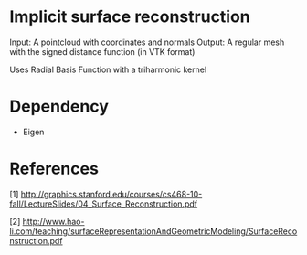 # Implicit surface reconstruction

Input: A pointcloud with coordinates and normals
Output: A regular mesh with the signed distance function (in VTK format) 

Uses Radial Basis Function with a triharmonic kernel

# Dependency

* Eigen 

# References

[1] http://graphics.stanford.edu/courses/cs468-10-fall/LectureSlides/04_Surface_Reconstruction.pdf

[2] http://www.hao-li.com/teaching/surfaceRepresentationAndGeometricModeling/SurfaceReconstruction.pdf

